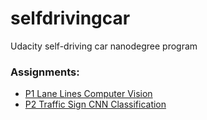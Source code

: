 # selfdrivingcar
Udacity self-driving car nanodegree program

### Assignments:
* [P1 Lane Lines Computer Vision](assignments/CarND-LaneLines-P1/)
* [P2 Traffic Sign CNN Classification](assignments/CarND-Traffic-Sign-Classifier-Project-P2/)
